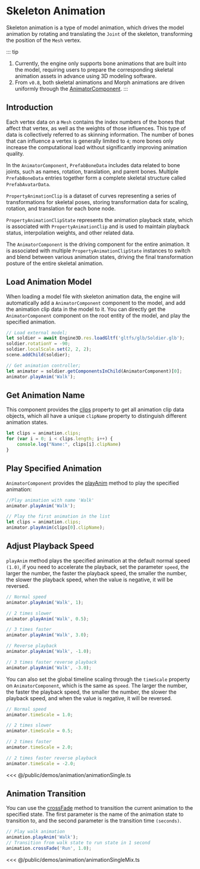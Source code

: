 # Skeleton Animation
Skeleton animation is a type of model animation, which drives the model animation by rotating and translating the `Joint` of the skeleton, transforming the position of the `Mesh` vertex.

::: tip
1. Currently, the engine only supports bone animations that are built into the model, requiring users to prepare the corresponding skeletal animation assets in advance using 3D modeling software.
2. From `v0.8`, both skeletal animations and Morph animations are driven uniformly through the [AnimatorComponent](/api/classes/AnimatorComponent).
:::

## Introduction
Each vertex data on a `Mesh` contains the index numbers of the bones that affect that vertex, as well as the weights of those influences. This type of data is collectively referred to as skinning information. The number of bones that can influence a vertex is generally limited to `4`; more bones only increase the computational load without significantly improving animation quality.

In the `AnimatorComponent`, `PrefabBoneData` includes data related to bone joints, such as names, rotation, translation, and parent bones. Multiple `PrefabBoneData` entries together form a complete skeletal structure called `PrefabAvatarData`.

`PropertyAnimationClip` is a dataset of curves representing a series of transformations for skeletal poses, storing transformation data for scaling, rotation, and translation for each bone node.

`PropertyAnimationClipState` represents the animation playback state, which is associated with `PropertyAnimationClip` and is used to maintain playback status, interpolation weights, and other related data.

The `AnimatorComponent` is the driving component for the entire animation. It is associated with multiple `PropertyAnimationClipState` instances to switch and blend between various animation states, driving the final transformation posture of the entire skeletal animation.


## Load Animation Model
When loading a model file with skeleton animation data, the engine will automatically add a `AnimatorComponent` component to the model, and add the animation clip data in the model to it. You can directly get the `AnimatorComponent` component on the root entity of the model, and play the specified animation.
```ts
// Load external model;
let soldier = await Engine3D.res.loadGltf('gltfs/glb/Soldier.glb');
soldier.rotationY = -90;
soldier.localScale.set(2, 2, 2);
scene.addChild(soldier);

// Get animation controller;
let animator = soldier.getComponentsInChild(AnimatorComponent)[0];
animator.playAnim('Walk');
```

## Get Animation Name
This component provides the [clips](/api/classes/AnimatorComponent#clips) property to get all animation clip data objects, which all have a unique `clipName` property to distinguish different animation states.
```ts
let clips = animation.clips;
for (var i = 0; i < clips.length; i++) {
    console.log("Name:", clips[i].clipName)
}
```

## Play Specified Animation
`AnimatorComponent` provides the [playAnim](/api/classes/AnimatorComponent#playAnim) method to play the specified animation:
```ts
//Play animation with name 'Walk'
animator.playAnim('Walk');

// Play the first animation in the list
let clips = animation.clips;
animator.playAnim(clips[0].clipName);
```

## Adjust Playback Speed
`playAnim` method plays the specified animation at the default normal speed `(1.0)`, if you need to accelerate the playback, set the parameter `speed`, the larger the number, the faster the playback speed, the smaller the number, the slower the playback speed, when the value is negative, it will be reversed.
```ts
// Normal speed
animator.playAnim('Walk', 1);

// 2 times slower
animator.playAnim('Walk', 0.5);

// 3 times faster
animator.playAnim('Walk', 3.0);

// Reverse playback
animator.playAnim('Walk', -1.0);

// 3 times faster reverse playback
animator.playAnim('Walk', -3.0);
```

You can also set the global timeline scaling through the `timeScale` property on `AnimatorComponent`, which is the same as `speed`. The larger the number, the faster the playback speed, the smaller the number, the slower the playback speed, and when the value is negative, it will be reversed.
```ts
// Normal speed
animator.timeScale = 1.0;

// 2 times slower
animator.timeScale = 0.5;

// 2 times faster
animator.timeScale = 2.0;

// 2 times faster reverse playback
animator.timeScale = -2.0;
```

<Demo :height="500" src="/demos/animation/animationSingle.ts"></Demo>

<<< @/public/demos/animation/animationSingle.ts
 
<!-- ## Add Animation Clip

Normally, the animator will make a separate animation clip for each model, and each animation clip has a unique name. But there are also cases where all animation states are in the same animation clip. For example, an animation clip containing `Idle`, `Walk`, `Run` and other states, which are differentiated by different time periods, such as 0~1s for idle, 1~3s for walking, and 3~6s for running. In order to facilitate state switching, you can create multiple substates in the engine by specifying the animation clip, and add them to the controller through the [addAnimationClip](/api/classes/SkeletonAnimation#addanimationclip) method, for example:
```ts
// Get the first animation clip data object
let clip = animator.getAnimationClips()[0];

// Cut and create a new animation clip data object (cut idle animation)
animator.addAnimationClip(clip.createSubClip('Idel', 0, 1.0))

// Cut and create a new animation clip data object (cut walking animation)
animator.addAnimationClip(clip.createSubClip('Walk', 1.0, 3.0))

// Cut and create a new animation clip data object (cut running animation)
animator.addAnimationClip(clip.createSubClip('Run', 3.0, 6.0))
```

## Get Animation State
You can use the [currName](/api/classes/SkeletonAnimation#currname) property to get the name of the animation currently being played. If you need more detailed playback status information, you can use the [getAnimationClipState](/api/classes/SkeletonAnimation#getanimationclipstate) method to get it:
```ts
// Get the name of the animation currently being played
var currentPlayName = animator.currName;

// Get the current animation clip state
const currentState = animator.getAnimationClipState(animator.currName);
```

## Set Animation Loop
The loaded animation clip is in a default loop state, which can be set to loop or not through the [setAnimIsLoop](/api/classes/SkeletonAnimation#setanimisloop) method:
```ts
// Set the death animation to play once (not loop)
animation.setAnimIsLoop('death', false);
// Play death animation
animation.play('death');
```
Also, you can directly modify the `loop` property of `SkeletonAnimationClipState`:
```ts
// Get the SkeletonAnimationClipState object of the death animation
var deathClipState = animation.getAnimationClipState('death');
// Set the death animation to play once (not loop)
deathClipState.loop = false;
// Play death animation
animation.play('death');
``` 
-->

## Animation Transition
You can use the [crossFade](/api/classes/AnimatorComponent#crossfade) method to transition the current animation to the specified state. The first parameter is the name of the animation state to transition to, and the second parameter is the transition time `(seconds)`.
```ts
// Play walk animation
animation.playAnim('Walk');
// Transition from walk state to run state in 1 second
animation.crossFade('Run', 1.0);
```

<Demo :height="500" src="/demos/animation/animationSingleMix.ts"></Demo>

<<< @/public/demos/animation/animationSingleMix.ts
 
<!-- ## Animation Event
You can add an event point to the `clip` through the `addEvent` method on `SkeletonAnimationClip`, which takes two parameters, the first is the event name, and the second is the trigger time (seconds). When the `clip` animation plays to the specified time, the event will be triggered:
```ts
// Get the clip with the specified name
const runClip = animation.getAnimationClip("Run");

// Add an event named BeginRun at 0.0 seconds
runClip.addEvent("BeginRun", 0);

// Add an event named EndRun at the end
runClip.addEvent("EndRun", runClip.totalTime);

// Add BeginRun event listener
animation.events.addEventListener("BeginRun", (e: AnimationEvent) => {
    console.log("Run-Begin", e.skeletonAnimation.getAnimationClipState('Run').time)
}, this);

// Add EndRun event listener
animation.events.addEventListener("EndRun", (e: AnimationEvent) => {
    console.log("Run-End:", e.skeletonAnimation.getAnimationClipState('Run').time)
    e.skeletonAnimation.crossFade("Idle", 0.5);
}, this);
```
<Demo :height="500" src="/demos/animation/animationSingleEvent.ts"></Demo>

<<< @/public/demos/animation/animationSingleEvent.ts
  -->